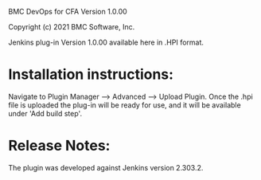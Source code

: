 BMC DevOps for CFA
Version 1.0.00

Copyright (c) 2021 BMC Software, Inc.


Jenkins plug-in Version 1.0.00 available here in .HPI format.

Installation instructions:
==========================
Navigate to Plugin Manager --> Advanced --> Upload Plugin.
Once the .hpi file is uploaded the plug-in will be ready for use, and it will be available under 'Add build step'.

Release Notes:
==========================
The plugin was developed against Jenkins version 2.303.2.
